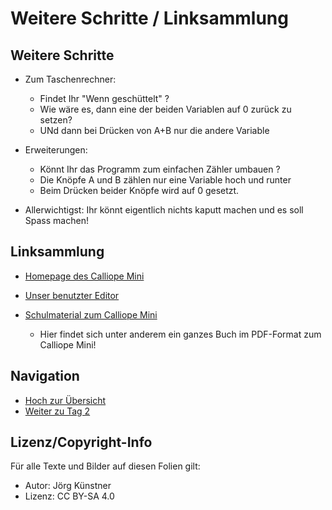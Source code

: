 
# Weitere Schritte / Linksammlung 

## Weitere Schritte

* Zum Taschenrechner: 

     * Findet Ihr "Wenn geschüttelt" ? 
     * Wie wäre es, dann eine der beiden Variablen auf 0 zurück zu setzen?
     * UNd dann bei Drücken von A+B nur die andere Variable 


* Erweiterungen:

     * Könnt Ihr das Programm zum einfachen Zähler umbauen ?
     * Die Knöpfe A und B zählen nur eine Variable hoch und runter
     * Beim Drücken beider Knöpfe wird auf 0 gesetzt.

* Allerwichtigst: Ihr könnt eigentlich nichts kaputt machen und es soll Spass machen! 


## Linksammlung 

* [Homepage des Calliope Mini](https://calliope.cc/)
* [Unser benutzter Editor](https://makecode.calliope.cc/)
* [Schulmaterial zum Calliope Mini](https://calliope.cc/schulen/schulmaterial) 
  
    * Hier findet sich unter anderem ein ganzes Buch im PDF-Format zum Calliope Mini! 

## Navigation

* [Hoch zur Übersicht](../index.html)
* [Weiter zu Tag 2](../02_Tag2/index.html)

## Lizenz/Copyright-Info
Für alle Texte und Bilder auf diesen Folien gilt:

* Autor: Jörg Künstner
* Lizenz: CC BY-SA 4.0

